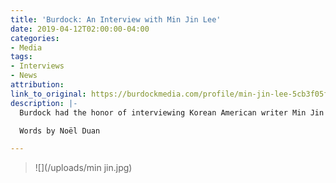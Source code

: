 ```yaml
---
title: 'Burdock: An Interview with Min Jin Lee'
date: 2019-04-12T02:00:00-04:00
categories:
- Media
tags:
- Interviews
- News
attribution: 
link_to_original: https://burdockmedia.com/profile/min-jin-lee-5cb3f05ffc42c5660ea0d182
description: |-
  Burdock had the honor of interviewing Korean American writer Min Jin Lee while she was working on her third book, AMERICAN HAGWON.

  Words by Noël Duan

---
```

> ![](/uploads/min jin.jpg)